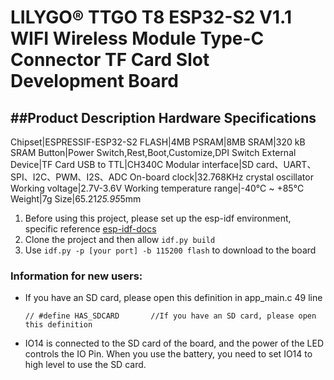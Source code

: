 # LILYGO® TTGO T8 ESP32-S2 V1.1 WIFI Wireless Module Type-C Connector TF Card Slot Development Board

##Product Description
Hardware Specifications
-----------------------
Chipset|ESPRESSIF-ESP32-S2
FLASH|4MB 
PSRAM|8MB
SRAM|320 kB SRAM
Button|Power Switch,Rest,Boot,Customize,DPI Switch
External Device|TF Card
USB to TTL|CH340C
Modular interface|SD card、UART、SPI、I2C、PWM、I2S、ADC
On-board clock|32.768KHz crystal oscillator 
Working voltage|2.7V-3.6V
Working temperature range|-40℃ ~ +85℃
Weight|7g
Size|65.21*25.95*5mm


1. Before using this project, please set up the esp-idf environment, specific reference [esp-idf-docs](https://docs.espressif.com/projects/esp-idf/en/latest/esp32s2/get-started/index.html)
2. Clone the project and then allow `idf.py build`
3. Use `idf.py -p [your port] -b 115200 flash` to download to the board


### Information for new users:
- If you have an SD card, please open this definition in app_main.c 49 line
    ```
    // #define HAS_SDCARD       //If you have an SD card, please open this definition
    ```
- IO14 is connected to the SD card of the board, and the power of the LED controls the IO Pin. When you use the battery, you need to set IO14 to high level to use the SD card.



